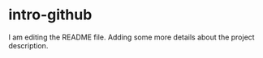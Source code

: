 # intro-github
I am editing the README file. Adding some more details about the project description.
